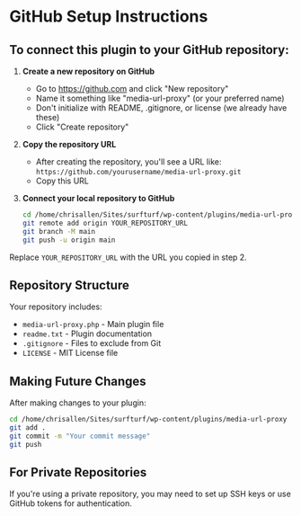 # GitHub Setup Instructions

## To connect this plugin to your GitHub repository:

1. **Create a new repository on GitHub**
   - Go to https://github.com and click "New repository"
   - Name it something like "media-url-proxy" (or your preferred name)
   - Don't initialize with README, .gitignore, or license (we already have these)
   - Click "Create repository"

2. **Copy the repository URL**
   - After creating the repository, you'll see a URL like: `https://github.com/yourusername/media-url-proxy.git`
   - Copy this URL

3. **Connect your local repository to GitHub**
   ```bash
   cd /home/chrisallen/Sites/surfturf/wp-content/plugins/media-url-proxy
   git remote add origin YOUR_REPOSITORY_URL
   git branch -M main
   git push -u origin main
   ```

Replace `YOUR_REPOSITORY_URL` with the URL you copied in step 2.

## Repository Structure
Your repository includes:
- `media-url-proxy.php` - Main plugin file
- `readme.txt` - Plugin documentation
- `.gitignore` - Files to exclude from Git
- `LICENSE` - MIT License file

## Making Future Changes
After making changes to your plugin:
```bash
cd /home/chrisallen/Sites/surfturf/wp-content/plugins/media-url-proxy
git add .
git commit -m "Your commit message"
git push
```

## For Private Repositories
If you're using a private repository, you may need to set up SSH keys or use GitHub tokens for authentication.
